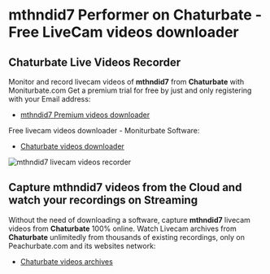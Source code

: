 # mthndid7 Performer on Chaturbate - Free LiveCam videos downloader

## Chaturbate Live Videos Recorder

Monitor and record livecam videos of **mthndid7** from **Chaturbate** with Moniturbate.com
Get a premium trial for free by just and only registering with your Email address:
* [mthndid7 Premium videos downloader](https://moniturbate.com/request-demo-licence-key.html)

Free livecam videos downloader - Moniturbate Software:
* [Chaturbate videos downloader](https://moniturbate.com/moniturbate-download-software.html)

![mthndid7 livecam videos recorder](https://peachurnet.com/templates/moniturbate-software.png)


## Capture mthndid7 videos from the Cloud and watch your recordings on Streaming

Without the need of downloading a software, capture **mthndid7** livecam videos from **Chaturbate** 100% online.
Watch Livecam archives from **Chaturbate** unlimitedly from thousands of existing recordings, only on Peachurbate.com and its websites network:
* [Chaturbate videos archives](https://peachurnet.com/)